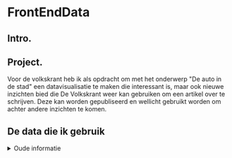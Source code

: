 # FrontEndData



## Intro.



## Project.
Voor de volkskrant heb ik als opdracht om met het onderwerp "De auto in de stad" een datavisualisatie te maken die interessant is, maar ook nieuwe inzichten bied die De Volkskrant weer kan gebruiken om een artikel over te schrijven. Deze kan worden gepubliseerd en wellicht gebruikt worden om achter andere inzichten te komen.

## De data die ik gebruik 
<details>
<summary>Oude informatie</summary>
<br>
De date die ik gebruik zijn afkomstig van RDW Voor een uitgebreidere uitleg kan je gaan naar WIKI Werkwijze Ik wil met de dataset mijn hoofdvraag beantwoorden: Wat is het gemiddelde van de tijdsduur aan parkeren in de amsterdam tijdens kerst in vergelijking met normale dagen?

RDW Speciale dagen dataset
</details>
